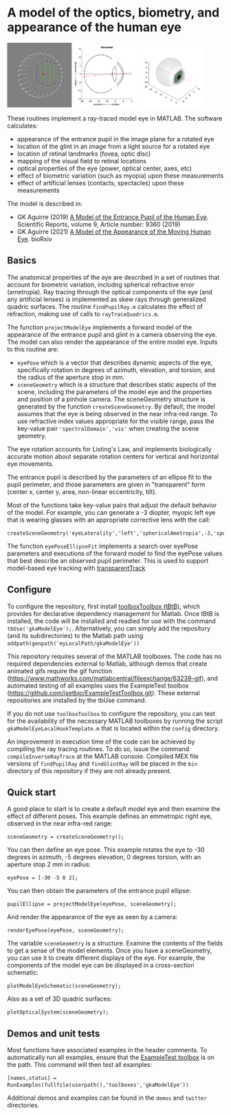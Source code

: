 # A model of the optics, biometry, and appearance of the human eye

<p float="left">
  <img src="img/renderEyePose.png" height="150" />
  <img src="img/modelEyeSchematic.png" height="150" />
  <img src="img/opticalSystem3D.png" height="150" /> 
</p>

These routines implement a ray-traced model eye in MATLAB. The software calculates:
- appearance of the entrance pupil in the image plane for a rotated eye
- location of the glint in an image from a light source for a rotated eye
- location of retinal landmarks (fovea, optic disc)
- mapping of the visual field to retinal locations
- optical properties of the eye (power, optical center, axes, etc)
- effect of biometric variation (such as myopia) upon these measurements
- effect of artificial lenses (contacts, spectacles) upon these measurements

The model is described in:

 * GK Aguirre (2019) [A Model of the Entrance Pupil of the Human Eye](https://www.nature.com/articles/s41598-019-45827-3). Scientific Reports, volume 9, Article number: 9360 (2019) 
 * GK Aguirre (2021) [A Model of the Appearance of the Moving Human Eye](https://www.biorxiv.org/content/10.1101/2021.02.02.429411v1). bioRxiv 

## Basics

The anatomical properties of the eye are described in a set of routines that account for biometric variation, includng spherical refractive error (ametropia). Ray tracing through the optical components of the eye (and any artificial lenses) is implemented as skew rays through generalized quadric surfaces. The routine `findPupilRay.m` calculates the effect of refraction, making use of calls to `rayTraceQuadrics.m`.

The function `projectModelEye` implements a forward model of the appearance of the entrance pupil and glint in a camera observing the eye. The model can also render the appearance of the entire model eye. Inputs to this routine are:
 * `eyePose` which is a vector that describes dynamic aspects of the eye, specifically rotation in degrees of azimuth, elevation, and torsion, and the radius of the aperture stop in mm.
 * `sceneGeometry` which is a structure that describes static aspects of the scene, including the parameters of the model eye and the properties and position of a pinhole camera. The sceneGeometry structure is generated by the function `createSceneGeometry`. By default, the model assumes that the eye is being observed in the near infra-red range. To use refractive index values appropriate for the visible range, pass the key-value pair `'spectralDomain','vis'` when creating the scene geometry.
 
The eye rotation accounts for Listing's Law, and implements biologically accurate motion about separate rotation centers for vertical and horizontal eye movements.

The entrance pupil is described by the parameters of an ellipse fit to the pupil perimeter, and those parameters are given in "transparent" form (center x, center y, area, non-linear eccentricity, tilt).

Most of the functions take key-value pairs that adjust the default behavior of the model. For example, you can generate a -3 diopter, myopic left eye that is wearing glasses with an appropriate corrective lens with the call:
```
createSceneGeometry('eyeLaterality','left','sphericalAmetropia',-3,'spectacleLens',-3).
```

The function `eyePoseEllipseFit` implements a search over eyePose parameters and executions of the forward model to find the eyePose values that best describe an observed pupil perimeter. This is used to support model-based eye tracking with [transparentTrack](https://github.com/gkaguirrelab/transparentTrack)

## Configure

To configure the repository, first install [toolboxToolbox (tBtB)](https://github.com/ToolboxHub/ToolboxToolbox), which provides for declarative dependency management for Matlab. Once tBtB is installed, the code will be installed and readied for use with the command `tbUse('gkaModelEye');`. Alternatively, you can simply add the repository (and its subdirectories) to the Matlab path using `addpath(genpath('myLocalPath/gkaModelEye'))`

This repository requires several of the MATLAB toolboxes. The code has no required dependencies external to Matlab, although demos that create animated gifs require the gif function (https://www.mathworks.com/matlabcentral/fileexchange/63239-gif), and automated testing of all examples uses the ExampleTest toolbox (https://github.com/isetbio/ExampleTestToolbox.git). These external repositories are installed by the tbUse command.

If you do not use `toolboxToolbox` to configure the repository, you can test for the availability of the necessary MATLAB toolboxes by running the script `gkaModelEyeLocalHookTemplate.m` that is located within the `config` directory.

An improvement in execution time of the code can be achieved by compiling the ray tracing routines. To do so, issue the command `compileInverseRayTrace` at the MATLAB console. Compiled MEX file versions of `findPupilRay` and `findGlintRay` will be placed in the `bin` directory of this repository if they are not already present.

## Quick start

A good place to start is to create a default model eye and then examine the effect of different poses. This example defines an emmetropic right eye, observed in the near infra-red range:
```
sceneGeometry = createSceneGeometry();
```

You can then define an eye pose. This example rotates the eye to -30 degrees in azimuth, -5 degrees elevation, 0 degrees torsion, with an aperture stop 2 mm in radius:
```
eyePose = [-30 -5 0 2];
```

You can then obtain the parameters of the entrance pupil ellipse:
```
pupilEllipse = projectModelEye(eyePose, sceneGeometry);
```

And render the appearance of the eye as seen by a camera:
```
renderEyePose(eyePose, sceneGeometry);
```

The variable `sceneGeometry` is a structure. Examine the contents of the fields to get a sense of the model elements. Once you have a sceneGeometry, you can use it to create different displays of the eye. For example, the components of the model eye can be displayed in a cross-section schematic:
```
plotModelEyeSchematic(sceneGeometry);
```

Also as a set of 3D quadric surfaces:
```
plotOpticalSystem(sceneGeometry);
```

## Demos and unit tests

Most functions have associated examples in the header comments. To automatically run all examples, ensure that the [ExampleTest toolbox](https://github.com/isetbio/ExampleTestToolbox.git) is on the path. This command will then test all examples:
```
[names,status] = RunExamples(fullfile(userpath(),'toolboxes','gkaModelEye'))
```

Additional demos and examples can be found in the `demos` and `twitter` directories.
